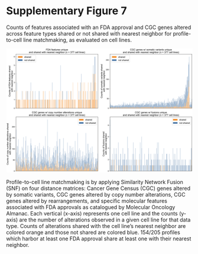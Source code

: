 # Supplementary Figure 7
Counts of features associated with an FDA approval and CGC genes altered across feature types shared or not shared with nearest neighbor for profile-to-cell line matchmaking, as evaluated on cell lines. 

![Supplementary Figure 7](supplementary-figure-7.svg)

Profile-to-cell line matchmaking is by applying Similarity Network Fusion (SNF) on four distance matrices: Cancer Gene Census (CGC) genes altered by somatic variants, CGC genes altered by copy number alterations, CGC genes altered by rearrangements, and specific molecular features associated with FDA approvals as catalogued by Molecular Oncology Almanac. Each vertical (x-axis) represents one cell line and the counts (y-axis) are the number of alterations observed in a given cell line for that data type. Counts of alterations shared with the cell line’s nearest neighbor are colored orange and those not shared are colored blue. 154/205 profiles which harbor at least one FDA approval share at least one with their nearest neighbor.
